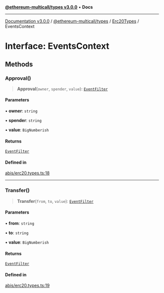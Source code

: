 [**@ethereum-multicall/types v3.0.0**](../../../README.md) • **Docs**

***

[Documentation v3.0.0](../../../../../packages.md) / [@ethereum-multicall/types](../../../README.md) / [Erc20Types](../README.md) / EventsContext

# Interface: EventsContext

## Methods

### Approval()

> **Approval**(`owner`, `spender`, `value`): [`EventFilter`](../../../type-aliases/EventFilter.md)

#### Parameters

• **owner**: `string`

• **spender**: `string`

• **value**: `BigNumberish`

#### Returns

[`EventFilter`](../../../type-aliases/EventFilter.md)

#### Defined in

[abis/erc20.types.ts:18](https://github.com/niZmosis/ethereum-multicall/blob/759805f36c7ddb05e5fad0eb8478dcf22871af59/packages/types/src/abis/erc20.types.ts#L18)

***

### Transfer()

> **Transfer**(`from`, `to`, `value`): [`EventFilter`](../../../type-aliases/EventFilter.md)

#### Parameters

• **from**: `string`

• **to**: `string`

• **value**: `BigNumberish`

#### Returns

[`EventFilter`](../../../type-aliases/EventFilter.md)

#### Defined in

[abis/erc20.types.ts:19](https://github.com/niZmosis/ethereum-multicall/blob/759805f36c7ddb05e5fad0eb8478dcf22871af59/packages/types/src/abis/erc20.types.ts#L19)
